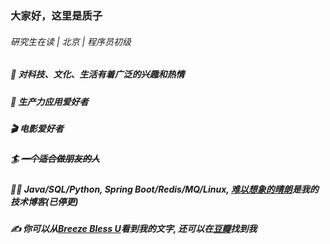 ### 大家好，这里是质子

###### 硏究生在读 | 北京 | 程序员初级

##### 🚀 对科技、文化、生活有着广泛的兴趣和热情

##### 🔨 生产力应用爱好者

##### 🎬 电影爱好者

##### 🏄 ~~一个适合做朋友的人~~

##### 👨‍💻‍ Java/SQL/Python, Spring Boot/Redis/MQ/Linux, [难以想象的晴朗](https://www.cnblogs.com/imzhizi/)是我的技术博客(已停更)

##### ✍️ 你可以从[Breeze Bless U](https://imzhizi.com)看到我的文字, 还可以在[豆瓣](https://www.douban.com/people/imzhizi/)找到我
